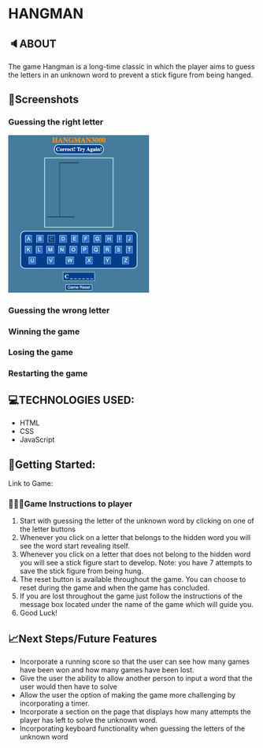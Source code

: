 # HANGMAN

## 🔈ABOUT

The game Hangman is a long-time classic in which the player aims to guess the letters in an unknown word to prevent a stick figure from being hanged.

## 📸Screenshots

### Guessing the right letter

![Right-letter](https://github.com/mikealberto/hangman/blob/dev/assets/guessing-letter-right%20Small.png)

### Guessing the wrong letter

### Winning the game

### Losing the game

### Restarting the game

## 💻TECHNOLOGIES USED:

- HTML
- CSS
- JavaScript

## 🚀Getting Started:

Link to Game:

### 👨🏽‍🏫Game Instructions to player

1. Start with guessing the letter of the unknown word by clicking on one of the letter buttons
2. Whenever you click on a letter that belongs to the hidden word you will see the word start revealing itself.
3. Whenever you click on a letter that does not belong to the hidden word you will see a stick figure start to develop. Note: you have 7 attempts to save the stick figure from being hung.
4. The reset button is available throughout the game. You can choose to reset during the game and when the game has concluded.
5. If you are lost throughout the game just follow the instructions of the message box located under the name of the game which will guide you.
6. Good Luck!

## 📈Next Steps/Future Features

- Incorporate a running score so that the user can see how many games have been won and how many games have been lost.
- Give the user the ability to allow another person to input a word that the user would then have to solve
- Allow the user the option of making the game more challenging by incorporating a timer.
- Incorporate a section on the page that displays how many attempts the player has left to solve the unknown word.
- Incorporating keyboard functionality when guessing the letters of the unknown word
